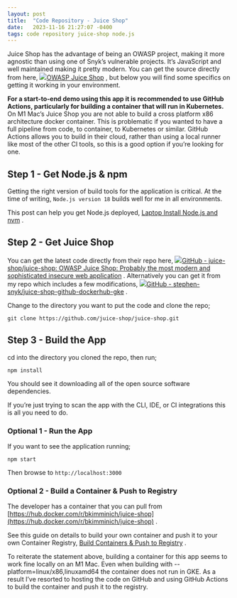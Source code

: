 ```yaml
---
layout: post
title:  "Code Repository - Juice Shop"
date:   2023-11-16 21:27:07 -0400
tags: code repository juice-shop node.js
---
```

Juice Shop has the advantage of being an OWASP project, making it more agnostic than using one of Snyk’s vulnerable projects. It’s JavaScript and well maintained making it pretty modern. You can get the source directly from here, [![](Code%20Repository%20-%20Juice%20Shop%20-%20Stephen%20Perciballi%20-%20Confluence/fluidicon.png)OWASP Juice Shop](https://github.com/juice-shop) , but below you will find some specifics on getting it working in your environment.

**For a start-to-end demo using this app it is recommended to use GitHub Actions, particularly for building a container that will run in Kubernetes.** On M1 Mac’s Juice Shop you are not able to build a cross platform x86 architecture docker container. This is problematic if you wanted to have a full pipeline from code, to container, to Kubernetes or similar. GitHub Actions allows you to build in their cloud, rather than using a local runner like most of the other CI tools, so this is a good option if you’re looking for one.

## Step 1 - Get Node.js & npm

Getting the right version of build tools for the application is critical. At the time of writing, `Node.js version 18` builds well for me in all environments.

This post can help you get Node.js deployed, [Laptop Install Node.js and nvm](https://snyksec.atlassian.net/wiki/spaces/~629db3cb76c0360069f263e7/blog/2023/11/15/1749483611) .

## Step 2 - Get Juice Shop

You can get the latest code directly from their repo here, [![](Code%20Repository%20-%20Juice%20Shop%20-%20Stephen%20Perciballi%20-%20Confluence/fluidicon.png)GitHub - juice-shop/juice-shop: OWASP Juice Shop: Probably the most modern and sophisticated insecure web application](https://github.com/juice-shop/juice-shop) . Alternatively you can get it from my repo which includes a few modifications, [![](Code%20Repository%20-%20Juice%20Shop%20-%20Stephen%20Perciballi%20-%20Confluence/fluidicon.png)GitHub - stephen-snyk/juice-shop-github-dockerhub-gke](https://github.com/stephen-snyk/juice-shop-github-dockerhub-gke) .

Change to the directory you want to put the code and clone the repo;

`git clone https://github.com/juice-shop/juice-shop.git`

## Step 3 - Build the App

cd into the directory you cloned the repo, then run;

`npm install`

You should see it downloading all of the open source software dependencies.

If you’re just trying to scan the app with the CLI, IDE, or CI integrations this is all you need to do.

### Optional 1 - Run the App

If you want to see the application running;

`npm start`

Then browse to `http://localhost:3000`

### Optional 2 - Build a Container & Push to Registry

The developer has a container that you can pull from [https://hub.docker.com/r/bkimminich/juice-shop](https://hub.docker.com/r/bkimminich/juice-shop) .

See this guide on details to build your own container and push it to your own Container Registry, [Build Containers & Push to Registry](https://snyksec.atlassian.net/wiki/spaces/~629db3cb76c0360069f263e7/blog/2023/11/16/1752432748) .

To reiterate the statement above, building a container for this app seems to work fine locally on an M1 Mac. Even when building with --platform=linux/x86,linuxamd64 the container does not run in GKE. As a result I’ve resorted to hosting the code on GitHub and using GitHub Actions to build the container and push it to the registry.
